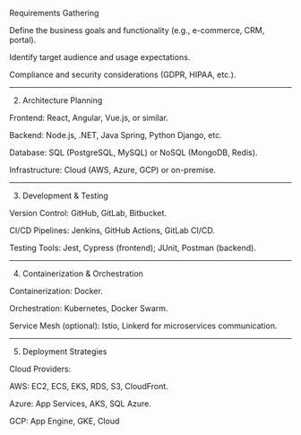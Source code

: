 Requirements Gathering

Define the business goals and functionality (e.g., e-commerce, CRM, portal).

Identify target audience and usage expectations.

Compliance and security considerations (GDPR, HIPAA, etc.).



---

2. Architecture Planning

Frontend: React, Angular, Vue.js, or similar.

Backend: Node.js, .NET, Java Spring, Python Django, etc.

Database: SQL (PostgreSQL, MySQL) or NoSQL (MongoDB, Redis).

Infrastructure: Cloud (AWS, Azure, GCP) or on-premise.



---

3. Development & Testing

Version Control: GitHub, GitLab, Bitbucket.

CI/CD Pipelines: Jenkins, GitHub Actions, GitLab CI/CD.

Testing Tools: Jest, Cypress (frontend); JUnit, Postman (backend).



---

4. Containerization & Orchestration

Containerization: Docker.

Orchestration: Kubernetes, Docker Swarm.

Service Mesh (optional): Istio, Linkerd for microservices communication.



---

5. Deployment Strategies

Cloud Providers:

AWS: EC2, ECS, EKS, RDS, S3, CloudFront.

Azure: App Services, AKS, SQL Azure.

GCP: App Engine, GKE, Cloud

